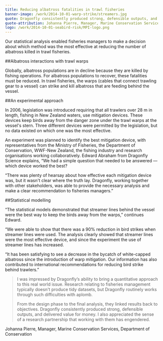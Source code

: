 ```yaml
---
title: Reducing albatross fatalities in trawl fisheries
banner-image: /work/2014-10-01-warp-strike/streamers.jpg
quote: Dragonfly consistently produced strong, defensible outputs, and delivered value for money
quote-attribution: Johanna Pierre, Manager, Marine Conservation Services, Department of Conservation
logo: /work/2014-10-01-seabird-risk/MPI-logo.png
---
```


Our statistical analysis enabled fisheries managers to make a decision about which 
method was the most effective at reducing the number of albatross killed in trawl fisheries.
<!--more-->


##Albatross interactions with trawl warps

Globally, albatross populations are in decline because they are killed by fishing operations. For albatross populations to recover, these fatalities must be reduced. In trawl fisheries, the warps (cables that connect trawling gear to a vessel) can strike and kill albatross that are feeding behind the vessel.

##An experimental approach

In 2006, legislation was introduced requiring that all trawlers over 28 m in
length, fishing in New Zealand waters, use mitigation devices. These devices
keep birds away from the danger zone under the trawl warps at the vessel's
stern. Three different devices were permitted by the legislation, but no data
existed on which one was the most effective.

An experiment was planned to identify the best mitigation device, with
representatives from the Ministry of Fisheries, the Department of Conservation,
WWF-New Zealand, the fishing industry and research organisations working
collaboratively. Edward Abraham from Dragonfly Science explains, “We had a
simple question that needed to be answered — which device worked the best?

“There was plenty of hearsay about how effective each mitigation device was,
but it wasn't clear where the truth lay. Dragonfly, working together with other
stakeholders, was able to provide the necessary analysis and make a clear
recommendation to fisheries managers.”

##Statistical modelling


“The statistical models demonstrated that streamer lines behind the vessel were
the best way to keep the birds away from the warps,” continues Edward.

“We were able to show that there was a 90% reduction in bird strikes when
streamer lines were used. The analysis clearly showed that streamer lines were
the most effective device, and since the experiment the use of streamer lines
has increased.

“It has been satisfying to see a decrease in the bycatch of white-capped
albatross since the introduction of warp mitigation. Our information has also
contributed to international recommendations for reducing bird strike behind
trawlers.”


>I was impressed by Dragonfly’s ability to bring a quantitative approach to this 
> real world issue. Research relating to fisheries management typically doesn't 
> produce tidy datasets, but Dragonfly routinely works through such difficulties with aplomb.
>
> From the design phase to the final analysis, they linked results back to objectives. Dragonfly
> consistently produced strong, defensible outputs, and delivered value for money. I also 
> appreciated the sense of a research partnership that working with them has engendered.

Johanna Pierre, Manager, Marine Conservation Services, Department of Conservation



